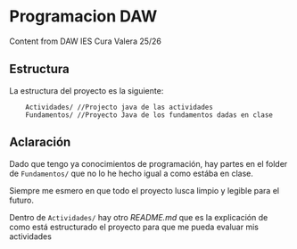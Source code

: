 # Programacion DAW
Content from DAW IES Cura Valera 25/26

## Estructura
La estructura del proyecto es la siguiente:

```
    Actividades/ //Projecto java de las actividades
    Fundamentos/ //Proyecto Java de los fundamentos dadas en clase
```

## Aclaración
Dado que tengo ya conocimientos de programación, hay partes en el folder de ``Fundamentos/`` que no lo he hecho igual a como estába en clase.

Siempre me esmero en que todo el proyecto lusca limpio y legible para el futuro.

Dentro de ``Actividades/`` hay otro _README.md_ que es la explicación de como está estructurado el proyecto para que me pueda evaluar mis actividades